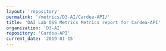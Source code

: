 ```yaml
---
layout: 'repository'
permalink: '/metrics/D3-AI/Cardea-API/'
title: 'DAI Lab OSS Metrics Metrics report for Cardea-API'
organization: 'D3-AI'
repository: 'Cardea-API'
current_date: '2019-01-15'
---
```

